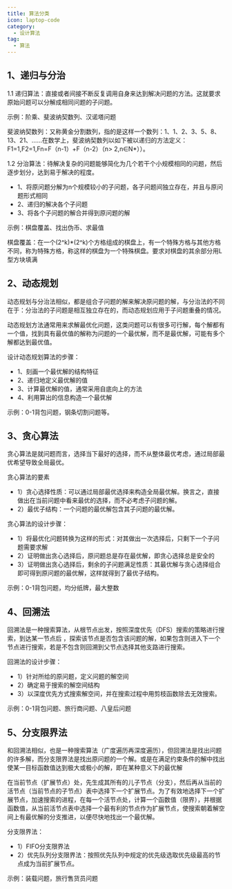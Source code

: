 ```yaml
---
title: 算法分类
icon: laptop-code
category:
  - 设计算法
tag:
  - 算法
---
```


## 1、递归与分治

1.1 递归算法：直接或者间接不断反复调用自身来达到解决问题的方法。这就要求原始问题可以分解成相同问题的子问题。

示例：阶乘、斐波纳契数列、汉诺塔问题

斐波纳契数列：又称黄金分割数列，指的是这样一个数列：1、1、2、3、5、8、13、21、……在数学上，斐波纳契数列以如下被以递归的方法定义：F1=1,F2=1,Fn=F（n-1）+F（n-2）（n>
2,n∈N*））。

1.2 分治算法：待解决复杂的问题能够简化为几个若干个小规模相同的问题，然后逐步划分，达到易于解决的程度。

* 1、将原问题分解为n个规模较小的子问题，各子问题间独立存在，并且与原问题形式相同
* 2、递归的解决各个子问题
* 3、将各个子问题的解合并得到原问题的解

示例：棋盘覆盖、找出伪币、求最值

棋盘覆盖：在一个(2^k)*(2^k)个方格组成的棋盘上，有一个特殊方格与其他方格不同，称为特殊方格，称这样的棋盘为一个特殊棋盘。要求对棋盘的其余部分用L型方块填满

## 2、动态规划

动态规划与分治法相似，都是组合子问题的解来解决原问题的解，与分治法的不同在于：分治法的子问题是相互独立存在的，而动态规划应用于子问题重叠的情况。

动态规划方法通常用来求解最优化问题，这类问题可以有很多可行解，每个解都有一个值，找到具有最优值的解称为问题的一个最优解，而不是最优解，可能有多个解都达到最优值。

设计动态规划算法的步骤：

* 1、刻画一个最优解的结构特征
* 2、递归地定义最优解的值
* 3、计算最优解的值，通常采用自底向上的方法
* 4、利用算出的信息构造一个最优解

示例：0-1背包问题，钢条切割问题等。

## 3、贪心算法

贪心算法是就问题而言，选择当下最好的选择，而不从整体最优考虑，通过局部最优希望导致全局最优。

贪心算法的要素

* 1）贪心选择性质：可以通过局部最优选择来构造全局最优解。换言之，直接做出在当前问题中看来最优的选择，而不必考虑子问题的解。
* 2）最优子结构：一个问题的最优解包含其子问题的最优解。

贪心算法的设计步骤：

* 1）将最优化问题转换为这样的形式：对其做出一次选择后，只剩下一个子问题需要求解
* 2）证明做出贪心选择后，原问题总是存在最优解，即贪心选择总是安全的
* 3）证明做出贪心选择后，剩余的子问题满足性质：其最优解与贪心选择组合即可得到原问题的最优解，这样就得到了最优子结构。

示例：0-1背包问题，均分纸牌，最大整数

## 4、回溯法

回溯法是一种搜索算法，从根节点出发，按照深度优先（DFS）搜索的策略进行搜索，到达某一节点后
，探索该节点是否包含该问题的解，如果包含则进入下一个节点进行搜索，若是不包含则回溯到父节点选择其他支路进行搜索。

回溯法的设计步骤：

* 1）针对所给的原问题，定义问题的解空间
* 2）确定易于搜索的解空间结构
* 3）以深度优先方式搜索解空间，并在搜索过程中用剪枝函数除去无效搜索。

示例：0-1背包问题、旅行商问题、八皇后问题

## 5、分支限界法

和回溯法相似，也是一种搜索算法（广度遍历再深度遍历），但回溯法是找出问题的许多解，而分支限界法是找出原问题的一个解。或是在满足约束条件的解中找出使某一目标函数值达到极大或极小的解，即在某种意义下的最优解

在当前节点（扩展节点）处，先生成其所有的儿子节点（分支），然后再从当前的活节点（当前节点的子节点）表中选择下一个扩展节点。为了有效地选择下一个扩展节点，加速搜索的进程，在每一个活节点处，计算一个函数值（限界），并根据函数值，从当前活节点表中选择一个最有利的节点作为扩展节点，使搜索朝着解空间上有最优解的分支推进，以便尽快地找出一个最优解。

分支限界法：

* 1）FIFO分支限界法
* 2）优先队列分支限界法：按照优先队列中规定的优先级选取优先级最高的节点成为当前扩展节点。

示例：装载问题，旅行售货员问题
